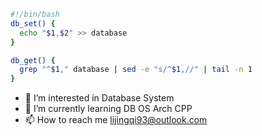 ```bash
#!/bin/bash
db_set() {
  echo "$1,$2" >> database
}

db_get() {
  grep "^$1," database | sed -e "s/^$1,//" | tail -n 1
}
```
<!--  ![MedivhGO's github stats](https://github-readme-stats.vercel.app/api?username=MedivhGO&count_private=true&show_icons=true&hide_border=true)
-->
- 👀 I’m interested in Database System
- 🌱 I’m currently learning DB OS Arch CPP
- 📫 How to reach me lijingqi93@outlook.com
